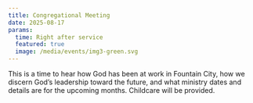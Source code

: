 ```yaml
---
title: Congregational Meeting
date: 2025-08-17
params:
  time: Right after service
  featured: true
  image: /media/events/img3-green.svg
---
```


This is a time to hear how God has been at work in Fountain City, how we discern God’s leadership toward the future, and what ministry dates and details are for the upcoming months. Childcare will be provided.
